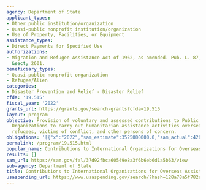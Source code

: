 ```yaml
---
agency: Department of State
applicant_types:
- Other public institution/organization
- Quasi-public nonprofit institution/organization
- Use of Property, Facilities, or Equipment
assistance_types:
- Direct Payments for Specified Use
authorizations:
- Migration and Refugee Assistance Act of 1962, as amended. Pub. L. 87, 510. 22 U.S.C.
  &sect; 2601.
beneficiary_types:
- Quasi-public nonprofit organization
- Refugee/Alien
categories:
- Disaster Prevention and Relief - Disaster Relief
cfda: '19.515'
fiscal_year: '2022'
grants_url: https://grants.gov/search-grants?cfda=19.515
layout: program
objective: Provision of voluntary and assessed contributions to Public International
  Organizations to carry out humanitarian assistance activities overseas benefitting
  refugees, victims of conflict, and other persons of concern.
obligations: '[{"x":"2022","sam_estimate":3525000000.0,"sam_actual":4260111837.0,"usa_spending_actual":97563.98000000001},{"x":"2023","sam_estimate":0.0,"sam_actual":0.0,"usa_spending_actual":2381.0},{"x":"2024","sam_estimate":0.0,"sam_actual":0.0,"usa_spending_actual":3301479024.8}]'
permalink: /program/19.515.html
popular_name: Contributions to International Organizations for Overseas Assistance
results: []
sam_url: https://sam.gov/fal/37d92fbca60549e8a3f6b6eb6d1a5b63/view
sub-agency: Department of State
title: Contributions to International Organizations for Overseas Assistance
usaspending_url: https://www.usaspending.gov/search/?hash=128a78a5f782adf8f560a3920366a08a
---
```

